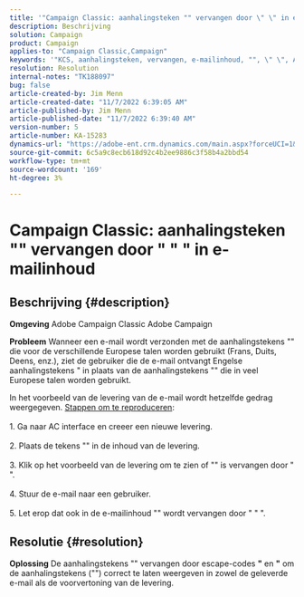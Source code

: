 ```yaml
---
title: '"Campaign Classic: aanhalingsteken "" vervangen door \" \" in e-mailinhoud"'
description: Beschrijving
solution: Campaign
product: Campaign
applies-to: "Campaign Classic,Campaign"
keywords: '"KCS, aanhalingsteken, vervangen, e-mailinhoud, "", \" \", Adobe Campaign, Adobe Campaign Classic"'
resolution: Resolution
internal-notes: "TK188097"
bug: false
article-created-by: Jim Menn
article-created-date: "11/7/2022 6:39:05 AM"
article-published-by: Jim Menn
article-published-date: "11/7/2022 6:39:40 AM"
version-number: 5
article-number: KA-15283
dynamics-url: "https://adobe-ent.crm.dynamics.com/main.aspx?forceUCI=1&pagetype=entityrecord&etn=knowledgearticle&id=ff7111dc-665e-ed11-9562-6045bd0061cb"
source-git-commit: 6c5a9c8ecb618d92c4b2ee9886c3f58b4a2bbd54
workflow-type: tm+mt
source-wordcount: '169'
ht-degree: 3%

---
```


# Campaign Classic: aanhalingsteken &quot;&quot; vervangen door &quot; &quot; &quot; in e-mailinhoud

## Beschrijving {#description}


<b>Omgeving</b>
Adobe Campaign Classic Adobe Campaign

<b>Probleem</b>
Wanneer een e-mail wordt verzonden met de aanhalingstekens &quot;&quot; die voor de verschillende Europese talen worden gebruikt (Frans, Duits, Deens, enz.), ziet de gebruiker die de e-mail ontvangt Engelse aanhalingstekens &quot; in plaats van de aanhalingstekens &quot;&quot; die in veel Europese talen worden gebruikt.

In het voorbeeld van de levering van de e-mail wordt hetzelfde gedrag weergegeven.
<u>Stappen om te reproduceren</u>:<br><br>1. Ga naar AC interface en creeer een nieuwe levering.<br><br>2. Plaats de tekens &quot;&quot; in de inhoud van de levering.<br><br>3. Klik op het voorbeeld van de levering om te zien of &quot;&quot; is vervangen door &quot; &quot;.<br><br>4. Stuur de e-mail naar een gebruiker.<br><br>5. Let erop dat ook in de e-mailinhoud &quot;&quot; wordt vervangen door &quot; &quot; &quot;.<br>

## Resolutie {#resolution}


<b>Oplossing</b>
De aanhalingstekens &quot;&quot; vervangen door escape-codes <b>&quot;</b> en <b>&quot;</b> om de aanhalingstekens (&quot;&quot;) correct te laten weergeven in zowel de geleverde e-mail als de voorvertoning van de levering.
